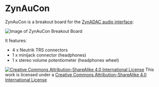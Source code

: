 # ZynAuCon

ZynAuCon is a breakout board for the [ZynADAC audio interface](https://github.com/zynthian/zynthian-hw/tree/master/ZynADAC):

![Image of ZynAuCon Breakout Board](https://github.com/zynthian/zynthian-hw/blob/master/ZynAuCon/zynaucon_render_01.png)

It features:

+ 4 x Neutrik TRS connectors
+ 1 x minijack connector (headphones)
+ 1 x stereo volume potentiometer (headphones wheel)

[![Creative Commons Attribution-ShareAlike 4.0 International License](https://upload.wikimedia.org/wikipedia/commons/f/f3/CC-BY-SA_3_icon_88x31.png)](
http://creativecommons.org/licenses/by-sa/4.0/)
This work is licensed under a [Creative Commons Attribution-ShareAlike 4.0 International License](http://creativecommons.org/licenses/by-sa/4.0/)
